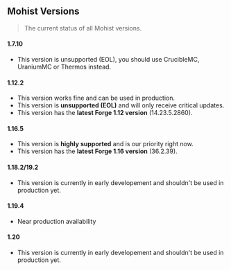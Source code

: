 Mohist Versions
---

> The current status of all Mohist versions.

#### 1.7.10
- This version is unsupported (EOL), you should use CrucibleMC, UraniumMC or Thermos instead.

#### 1.12.2
- This version works fine and can be used in production.
- This version is **unsupported (EOL)** and will only receive critical updates.
- This version has the **latest Forge 1.12 version** (14.23.5.2860).

#### 1.16.5
- This version is **highly supported** and is our priority right now.
- This version has the **latest Forge 1.16 version** (36.2.39).

#### 1.18.2/19.2
- This version is currently in early developement and shouldn't be used in production yet.

#### 1.19.4
- Near production availability

#### 1.20
- This version is currently in early developement and shouldn't be used in production yet.
